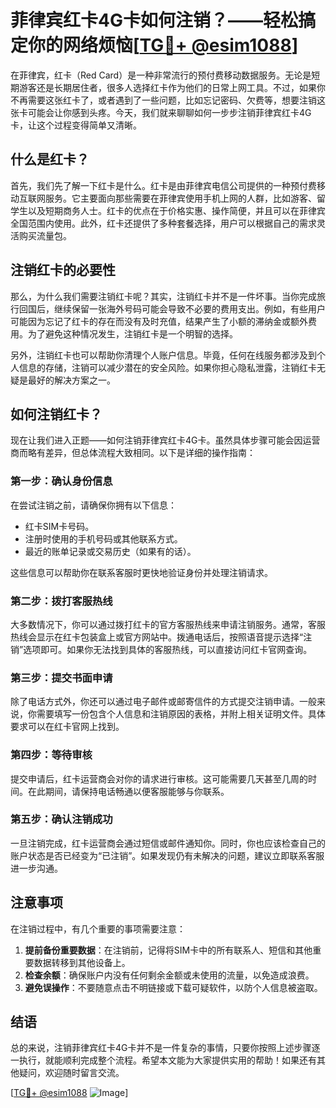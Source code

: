 # 菲律宾红卡4G卡如何注销？——轻松搞定你的网络烦恼[[TG💪+ @esim1088](https://t.me/s/esim1088)]

在菲律宾，红卡（Red Card）是一种非常流行的预付费移动数据服务。无论是短期游客还是长期居住者，很多人选择红卡作为他们的日常上网工具。不过，如果你不再需要这张红卡了，或者遇到了一些问题，比如忘记密码、欠费等，想要注销这张卡可能会让你感到头疼。今天，我们就来聊聊如何一步步注销菲律宾红卡4G卡，让这个过程变得简单又清晰。

## 什么是红卡？

首先，我们先了解一下红卡是什么。红卡是由菲律宾电信公司提供的一种预付费移动互联网服务。它主要面向那些需要在菲律宾使用手机上网的人群，比如游客、留学生以及短期商务人士。红卡的优点在于价格实惠、操作简便，并且可以在菲律宾全国范围内使用。此外，红卡还提供了多种套餐选择，用户可以根据自己的需求灵活购买流量包。

## 注销红卡的必要性

那么，为什么我们需要注销红卡呢？其实，注销红卡并不是一件坏事。当你完成旅行回国后，继续保留一张海外号码可能会导致不必要的费用支出。例如，有些用户可能因为忘记了红卡的存在而没有及时充值，结果产生了小额的滞纳金或额外费用。为了避免这种情况发生，注销红卡是一个明智的选择。

另外，注销红卡也可以帮助你清理个人账户信息。毕竟，任何在线服务都涉及到个人信息的存储，注销可以减少潜在的安全风险。如果你担心隐私泄露，注销红卡无疑是最好的解决方案之一。

## 如何注销红卡？

现在让我们进入正题——如何注销菲律宾红卡4G卡。虽然具体步骤可能会因运营商而略有差异，但总体流程大致相同。以下是详细的操作指南：

### 第一步：确认身份信息

在尝试注销之前，请确保你拥有以下信息：
- 红卡SIM卡号码。
- 注册时使用的手机号码或其他联系方式。
- 最近的账单记录或交易历史（如果有的话）。

这些信息可以帮助你在联系客服时更快地验证身份并处理注销请求。

### 第二步：拨打客服热线

大多数情况下，你可以通过拨打红卡的官方客服热线来申请注销服务。通常，客服热线会显示在红卡包装盒上或官方网站中。拨通电话后，按照语音提示选择“注销”选项即可。如果你无法找到具体的客服热线，可以直接访问红卡官网查询。

### 第三步：提交书面申请

除了电话方式外，你还可以通过电子邮件或邮寄信件的方式提交注销申请。一般来说，你需要填写一份包含个人信息和注销原因的表格，并附上相关证明文件。具体要求可以在红卡官网上找到。

### 第四步：等待审核

提交申请后，红卡运营商会对你的请求进行审核。这可能需要几天甚至几周的时间。在此期间，请保持电话畅通以便客服能够与你联系。

### 第五步：确认注销成功

一旦注销完成，红卡运营商会通过短信或邮件通知你。同时，你也应该检查自己的账户状态是否已经变为“已注销”。如果发现仍有未解决的问题，建议立即联系客服进一步沟通。

## 注意事项

在注销过程中，有几个重要的事项需要注意：
1. **提前备份重要数据**：在注销前，记得将SIM卡中的所有联系人、短信和其他重要数据转移到其他设备上。
2. **检查余额**：确保账户内没有任何剩余金额或未使用的流量，以免造成浪费。
3. **避免误操作**：不要随意点击不明链接或下载可疑软件，以防个人信息被盗取。

## 结语

总的来说，注销菲律宾红卡4G卡并不是一件复杂的事情，只要你按照上述步骤逐一执行，就能顺利完成整个流程。希望本文能为大家提供实用的帮助！如果还有其他疑问，欢迎随时留言交流。

[[TG💪+ @esim1088](https://t.me/s/esim1088) ![Image](https://i.postimg.cc/4NQfJmqS/Snipaste-2025-05-13-00-14-12.png)]